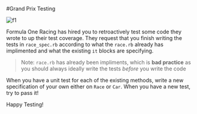 #Grand Prix Testing

![f1](http://www.bettingsites.us/wp-content/uploads/Formula-1-1.jpg)

Formula One Racing has hired you to retroactively test some code they wrote to up their test coverage. They request that you finish writing the tests in `race_spec.rb` according to what the `race.rb` already has implimented and what the existing `it` blocks are specifying.

>Note: `race.rb` has already been impliments, which is **bad practice** as you should always ideally write the tests *before* you write the code

When you have a unit test for each of the existing methods, write a new specification of your own either on `Race` or `Car`. When you have a new test, try to pass it!

Happy Testing!
